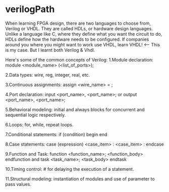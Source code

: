 # verilogPath

When learning FPGA design, there are two languages to choose from, Verilog or VHDL. They are called HDLs, or hardware design languages. Unlike a language like C, where they define what you want the circuit to do, HDLs define how the hardware needs to be configured.
If companies around you where you might want to work use VHDL, learn VHDL! <-- This is my case.
But I learnt both Verilog & Vhdl.

Here's some of the common concepts of Verilog:
1.Module declaration: module <module_name> (<list_of_ports>);

2.Data types: wire, reg, integer, real, etc.

3.Continuous assignments: assign <wire_name> = ;

4.Port declaration: input <port_name>, <port_name>; or output <port_name>, <port_name>;

5.Behavioral modeling: initial and always blocks for concurrent and sequential logic respectively.

6.Loops: for, while, repeat loops.

7.Conditional statements: if (condition) begin end

8.Case statements: case (expression) <case_item> : <case_item> : endcase

9.Function and Task: function <function_name>; <function_body> endfunction and task <task_name>; <task_body> endtask

10.Timing control: # for delaying the execution of a statement.

11.Structural modeling: instantiation of modules and use of parameter to pass values.

